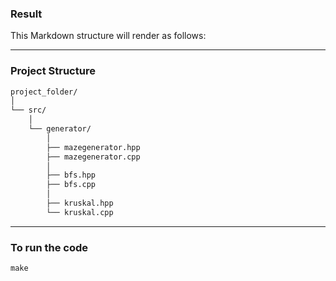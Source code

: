 ### Result

This Markdown structure will render as follows:

---

### Project Structure

```markdown
project_folder/
│
└── src/
    │
    └── generator/
        │
        ├── mazegenerator.hpp
        ├── mazegenerator.cpp
        │
        ├── bfs.hpp
        ├── bfs.cpp
        │
        ├── kruskal.hpp
        └── kruskal.cpp
```

---

### To run the code

```
make

```



